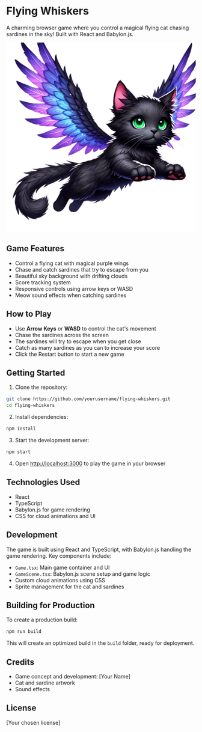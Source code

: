 # Flying Whiskers

A charming browser game where you control a magical flying cat chasing sardines in the sky! Built with React and Babylon.js.

![Flying Cat](./public/assets/flying-cat-transparent.png)

## Game Features

- Control a flying cat with magical purple wings
- Chase and catch sardines that try to escape from you
- Beautiful sky background with drifting clouds
- Score tracking system
- Responsive controls using arrow keys or WASD
- Meow sound effects when catching sardines

## How to Play

- Use **Arrow Keys** or **WASD** to control the cat's movement
- Chase the sardines across the screen
- The sardines will try to escape when you get close
- Catch as many sardines as you can to increase your score
- Click the Restart button to start a new game

## Getting Started

1. Clone the repository:
```bash
git clone https://github.com/yourusername/flying-whiskers.git
cd flying-whiskers
```

2. Install dependencies:
```bash
npm install
```

3. Start the development server:
```bash
npm start
```

4. Open [http://localhost:3000](http://localhost:3000) to play the game in your browser

## Technologies Used

- React
- TypeScript
- Babylon.js for game rendering
- CSS for cloud animations and UI

## Development

The game is built using React and TypeScript, with Babylon.js handling the game rendering. Key components include:

- `Game.tsx`: Main game container and UI
- `GameScene.tsx`: Babylon.js scene setup and game logic
- Custom cloud animations using CSS
- Sprite management for the cat and sardines

## Building for Production

To create a production build:

```bash
npm run build
```

This will create an optimized build in the `build` folder, ready for deployment.

## Credits

- Game concept and development: [Your Name]
- Cat and sardine artwork
- Sound effects

## License

[Your chosen license]
